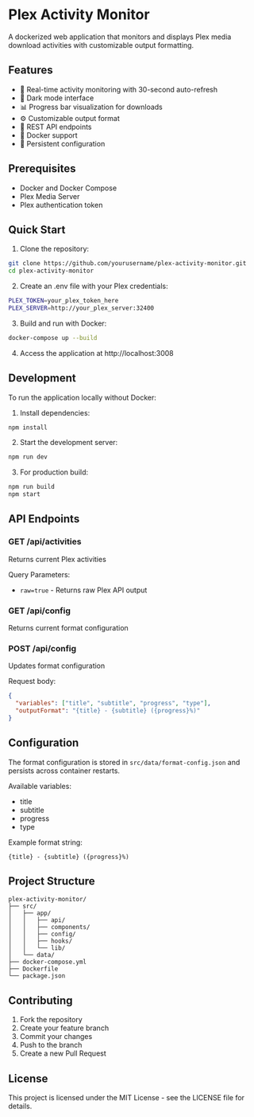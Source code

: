 # Plex Activity Monitor

A dockerized web application that monitors and displays Plex media download activities with customizable output formatting.

## Features

- 🔄 Real-time activity monitoring with 30-second auto-refresh
- 🌙 Dark mode interface
- 📊 Progress bar visualization for downloads
- ⚙️ Customizable output format
- 🔌 REST API endpoints
- 🐳 Docker support
- 💾 Persistent configuration

## Prerequisites

- Docker and Docker Compose
- Plex Media Server
- Plex authentication token

## Quick Start

1. Clone the repository:

```bash
git clone https://github.com/yourusername/plex-activity-monitor.git
cd plex-activity-monitor
```

2. Create an .env file with your Plex credentials:

```bash
PLEX_TOKEN=your_plex_token_here
PLEX_SERVER=http://your_plex_server:32400
```

3. Build and run with Docker:

```bash
docker-compose up --build
```

4. Access the application at http://localhost:3008

## Development

To run the application locally without Docker:

1. Install dependencies:

```bash
npm install
```

2. Start the development server:

```bash
npm run dev
```

3. For production build:

```bash
npm run build
npm start
```

## API Endpoints

### GET /api/activities

Returns current Plex activities

Query Parameters:

- `raw=true` - Returns raw Plex API output

### GET /api/config

Returns current format configuration

### POST /api/config

Updates format configuration

Request body:

```json
{
  "variables": ["title", "subtitle", "progress", "type"],
  "outputFormat": "{title} - {subtitle} ({progress}%)"
}
```

## Configuration

The format configuration is stored in `src/data/format-config.json` and persists across container restarts.

Available variables:

- title
- subtitle
- progress
- type

Example format string:

```
{title} - {subtitle} ({progress}%)
```

## Project Structure

```
plex-activity-monitor/
├── src/
│   ├── app/
│   │   ├── api/
│   │   ├── components/
│   │   ├── config/
│   │   ├── hooks/
│   │   └── lib/
│   └── data/
├── docker-compose.yml
├── Dockerfile
└── package.json
```

## Contributing

1. Fork the repository
2. Create your feature branch
3. Commit your changes
4. Push to the branch
5. Create a new Pull Request

## License

This project is licensed under the MIT License - see the LICENSE file for details.
